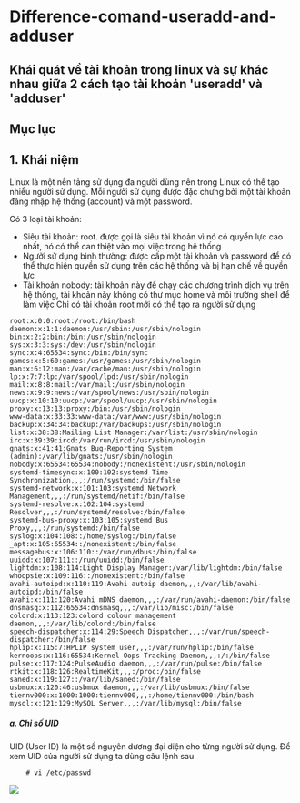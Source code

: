 # Difference-comand-useradd-and-adduser
## Khái quát về tài khoản trong linux và sự khác nhau giữa 2 cách tạo tài khoản 'useradd' và 'adduser'
## Mục lục
## 1. Khái niệm
Linux là một nền tảng sử dụng đa người dùng nên trong Linux có thể tạo nhiều người sử dụng. Mỗi ngưởi sử dụng được đặc chưng bởi một tài khoản đăng nhập hệ thống (account) và một password.

Có 3 loại tài khoản:

- Siêu tài khoản: root. được gọi là siêu tài khoản vì nó có quyển lực  cao nhất, nó có thể can thiệt vào mọi việc trong hệ thống
- Ngưởi sử dụng bình thường: được cấp một tài khoản và password để có thể thực hiện quyền sử dụng trên các hệ thống và bị hạn chế về quyền lực
- Tài khoản nobody: tài khoản này để chạy các chương trình dịch vụ trên hệ thống, tài khoản này không có thư mục home và môi trường shell để làm việc Chỉ có tài khoản root mới có thể tạo ra người sử dụng
 ```
root:x:0:0:root:/root:/bin/bash
daemon:x:1:1:daemon:/usr/sbin:/usr/sbin/nologin
bin:x:2:2:bin:/bin:/usr/sbin/nologin
sys:x:3:3:sys:/dev:/usr/sbin/nologin
sync:x:4:65534:sync:/bin:/bin/sync
games:x:5:60:games:/usr/games:/usr/sbin/nologin
man:x:6:12:man:/var/cache/man:/usr/sbin/nologin
lp:x:7:7:lp:/var/spool/lpd:/usr/sbin/nologin
mail:x:8:8:mail:/var/mail:/usr/sbin/nologin
news:x:9:9:news:/var/spool/news:/usr/sbin/nologin
uucp:x:10:10:uucp:/var/spool/uucp:/usr/sbin/nologin
proxy:x:13:13:proxy:/bin:/usr/sbin/nologin
www-data:x:33:33:www-data:/var/www:/usr/sbin/nologin
backup:x:34:34:backup:/var/backups:/usr/sbin/nologin
list:x:38:38:Mailing List Manager:/var/list:/usr/sbin/nologin
irc:x:39:39:ircd:/var/run/ircd:/usr/sbin/nologin
gnats:x:41:41:Gnats Bug-Reporting System (admin):/var/lib/gnats:/usr/sbin/nologin
nobody:x:65534:65534:nobody:/nonexistent:/usr/sbin/nologin
systemd-timesync:x:100:102:systemd Time Synchronization,,,:/run/systemd:/bin/false
systemd-network:x:101:103:systemd Network Management,,,:/run/systemd/netif:/bin/false
systemd-resolve:x:102:104:systemd Resolver,,,:/run/systemd/resolve:/bin/false
systemd-bus-proxy:x:103:105:systemd Bus Proxy,,,:/run/systemd:/bin/false
syslog:x:104:108::/home/syslog:/bin/false
_apt:x:105:65534::/nonexistent:/bin/false
messagebus:x:106:110::/var/run/dbus:/bin/false
uuidd:x:107:111::/run/uuidd:/bin/false
lightdm:x:108:114:Light Display Manager:/var/lib/lightdm:/bin/false
whoopsie:x:109:116::/nonexistent:/bin/false
avahi-autoipd:x:110:119:Avahi autoip daemon,,,:/var/lib/avahi-autoipd:/bin/false
avahi:x:111:120:Avahi mDNS daemon,,,:/var/run/avahi-daemon:/bin/false
dnsmasq:x:112:65534:dnsmasq,,,:/var/lib/misc:/bin/false
colord:x:113:123:colord colour management daemon,,,:/var/lib/colord:/bin/false
speech-dispatcher:x:114:29:Speech Dispatcher,,,:/var/run/speech-dispatcher:/bin/false
hplip:x:115:7:HPLIP system user,,,:/var/run/hplip:/bin/false
kernoops:x:116:65534:Kernel Oops Tracking Daemon,,,:/:/bin/false
pulse:x:117:124:PulseAudio daemon,,,:/var/run/pulse:/bin/false
rtkit:x:118:126:RealtimeKit,,,:/proc:/bin/false
saned:x:119:127::/var/lib/saned:/bin/false
usbmux:x:120:46:usbmux daemon,,,:/var/lib/usbmux:/bin/false
tiennv000:x:1000:1000:tiennv000,,,:/home/tiennv000:/bin/bash
mysql:x:121:129:MySQL Server,,,:/var/lib/mysql:/bin/false
 ```
##### a. Chỉ số UID
UID (User ID) là một số nguyên dương đại diện cho từng người sử dụng. Để xem UID của người sử dụng ta dùng câu lệnh sau
````
	# vi /etc/passwd
````
<img src="http://i.imgur.com/VLJljRL.png">


